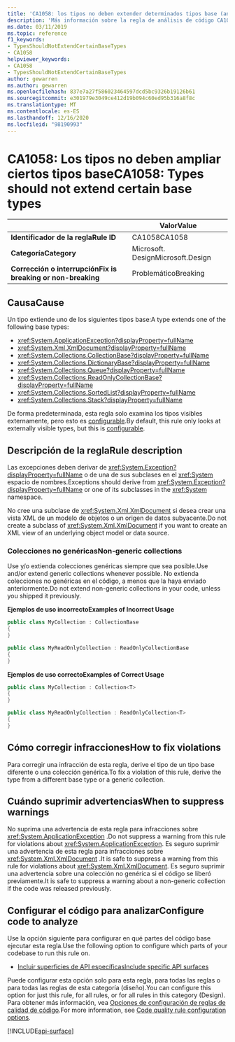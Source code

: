 ```yaml
---
title: 'CA1058: los tipos no deben extender determinados tipos base (análisis de código)'
description: 'Más información sobre la regla de análisis de código CA1058: los tipos no deben ampliar ciertos tipos base'
ms.date: 03/11/2019
ms.topic: reference
f1_keywords:
- TypesShouldNotExtendCertainBaseTypes
- CA1058
helpviewer_keywords:
- CA1058
- TypesShouldNotExtendCertainBaseTypes
author: gewarren
ms.author: gewarren
ms.openlocfilehash: 837e7a27f586023464597dcd5bc9326b19126b61
ms.sourcegitcommit: e301979e3049ce412d19b094c60ed95b316a8f8c
ms.translationtype: MT
ms.contentlocale: es-ES
ms.lasthandoff: 12/16/2020
ms.locfileid: "98190993"
---
```

# <a name="ca1058-types-should-not-extend-certain-base-types"></a><span data-ttu-id="ca0f1-103">CA1058: Los tipos no deben ampliar ciertos tipos base</span><span class="sxs-lookup"><span data-stu-id="ca0f1-103">CA1058: Types should not extend certain base types</span></span>

| | <span data-ttu-id="ca0f1-104">Valor</span><span class="sxs-lookup"><span data-stu-id="ca0f1-104">Value</span></span> |
|-|-|
| <span data-ttu-id="ca0f1-105">**Identificador de la regla**</span><span class="sxs-lookup"><span data-stu-id="ca0f1-105">**Rule ID**</span></span> |<span data-ttu-id="ca0f1-106">CA1058</span><span class="sxs-lookup"><span data-stu-id="ca0f1-106">CA1058</span></span>|
| <span data-ttu-id="ca0f1-107">**Categoría**</span><span class="sxs-lookup"><span data-stu-id="ca0f1-107">**Category**</span></span> |<span data-ttu-id="ca0f1-108">Microsoft. Design</span><span class="sxs-lookup"><span data-stu-id="ca0f1-108">Microsoft.Design</span></span>|
| <span data-ttu-id="ca0f1-109">**Corrección o interrupción**</span><span class="sxs-lookup"><span data-stu-id="ca0f1-109">**Fix is breaking or non-breaking**</span></span> |<span data-ttu-id="ca0f1-110">Problemático</span><span class="sxs-lookup"><span data-stu-id="ca0f1-110">Breaking</span></span>|

## <a name="cause"></a><span data-ttu-id="ca0f1-111">Causa</span><span class="sxs-lookup"><span data-stu-id="ca0f1-111">Cause</span></span>

<span data-ttu-id="ca0f1-112">Un tipo extiende uno de los siguientes tipos base:</span><span class="sxs-lookup"><span data-stu-id="ca0f1-112">A type extends one of the following base types:</span></span>

- <xref:System.ApplicationException?displayProperty=fullName>
- <xref:System.Xml.XmlDocument?displayProperty=fullName>
- <xref:System.Collections.CollectionBase?displayProperty=fullName>
- <xref:System.Collections.DictionaryBase?displayProperty=fullName>
- <xref:System.Collections.Queue?displayProperty=fullName>
- <xref:System.Collections.ReadOnlyCollectionBase?displayProperty=fullName>
- <xref:System.Collections.SortedList?displayProperty=fullName>
- <xref:System.Collections.Stack?displayProperty=fullName>

<span data-ttu-id="ca0f1-113">De forma predeterminada, esta regla solo examina los tipos visibles externamente, pero esto es [configurable](#configure-code-to-analyze).</span><span class="sxs-lookup"><span data-stu-id="ca0f1-113">By default, this rule only looks at externally visible types, but this is [configurable](#configure-code-to-analyze).</span></span>

## <a name="rule-description"></a><span data-ttu-id="ca0f1-114">Descripción de la regla</span><span class="sxs-lookup"><span data-stu-id="ca0f1-114">Rule description</span></span>

<span data-ttu-id="ca0f1-115">Las excepciones deben derivar de <xref:System.Exception?displayProperty=fullName> o de una de sus subclases en el <xref:System> espacio de nombres.</span><span class="sxs-lookup"><span data-stu-id="ca0f1-115">Exceptions should derive from <xref:System.Exception?displayProperty=fullName> or one of its subclasses in the <xref:System> namespace.</span></span>

<span data-ttu-id="ca0f1-116">No cree una subclase de <xref:System.Xml.XmlDocument> si desea crear una vista XML de un modelo de objetos o un origen de datos subyacente.</span><span class="sxs-lookup"><span data-stu-id="ca0f1-116">Do not create a subclass of <xref:System.Xml.XmlDocument> if you want to create an XML view of an underlying object model or data source.</span></span>

### <a name="non-generic-collections"></a><span data-ttu-id="ca0f1-117">Colecciones no genéricas</span><span class="sxs-lookup"><span data-stu-id="ca0f1-117">Non-generic collections</span></span>

<span data-ttu-id="ca0f1-118">Use y/o extienda colecciones genéricas siempre que sea posible.</span><span class="sxs-lookup"><span data-stu-id="ca0f1-118">Use and/or extend generic collections whenever possible.</span></span> <span data-ttu-id="ca0f1-119">No extienda colecciones no genéricas en el código, a menos que la haya enviado anteriormente.</span><span class="sxs-lookup"><span data-stu-id="ca0f1-119">Do not extend non-generic collections in your code, unless you shipped it previously.</span></span>

<span data-ttu-id="ca0f1-120">**Ejemplos de uso incorrecto**</span><span class="sxs-lookup"><span data-stu-id="ca0f1-120">**Examples of Incorrect Usage**</span></span>

```csharp
public class MyCollection : CollectionBase
{
}

public class MyReadOnlyCollection : ReadOnlyCollectionBase
{
}
```

<span data-ttu-id="ca0f1-121">**Ejemplos de uso correcto**</span><span class="sxs-lookup"><span data-stu-id="ca0f1-121">**Examples of Correct Usage**</span></span>

```csharp
public class MyCollection : Collection<T>
{
}

public class MyReadOnlyCollection : ReadOnlyCollection<T>
{
}
```

## <a name="how-to-fix-violations"></a><span data-ttu-id="ca0f1-122">Cómo corregir infracciones</span><span class="sxs-lookup"><span data-stu-id="ca0f1-122">How to fix violations</span></span>

<span data-ttu-id="ca0f1-123">Para corregir una infracción de esta regla, derive el tipo de un tipo base diferente o una colección genérica.</span><span class="sxs-lookup"><span data-stu-id="ca0f1-123">To fix a violation of this rule, derive the type from a different base type or a generic collection.</span></span>

## <a name="when-to-suppress-warnings"></a><span data-ttu-id="ca0f1-124">Cuándo suprimir advertencias</span><span class="sxs-lookup"><span data-stu-id="ca0f1-124">When to suppress warnings</span></span>

<span data-ttu-id="ca0f1-125">No suprima una advertencia de esta regla para infracciones sobre <xref:System.ApplicationException> .</span><span class="sxs-lookup"><span data-stu-id="ca0f1-125">Do not suppress a warning from this rule for violations about <xref:System.ApplicationException>.</span></span> <span data-ttu-id="ca0f1-126">Es seguro suprimir una advertencia de esta regla para infracciones sobre <xref:System.Xml.XmlDocument> .</span><span class="sxs-lookup"><span data-stu-id="ca0f1-126">It is safe to suppress a warning from this rule for violations about <xref:System.Xml.XmlDocument>.</span></span> <span data-ttu-id="ca0f1-127">Es seguro suprimir una advertencia sobre una colección no genérica si el código se liberó previamente.</span><span class="sxs-lookup"><span data-stu-id="ca0f1-127">It is safe to suppress a warning about a non-generic collection if the code was released previously.</span></span>

## <a name="configure-code-to-analyze"></a><span data-ttu-id="ca0f1-128">Configurar el código para analizar</span><span class="sxs-lookup"><span data-stu-id="ca0f1-128">Configure code to analyze</span></span>

<span data-ttu-id="ca0f1-129">Use la opción siguiente para configurar en qué partes del código base ejecutar esta regla.</span><span class="sxs-lookup"><span data-stu-id="ca0f1-129">Use the following option to configure which parts of your codebase to run this rule on.</span></span>

- [<span data-ttu-id="ca0f1-130">Incluir superficies de API específicas</span><span class="sxs-lookup"><span data-stu-id="ca0f1-130">Include specific API surfaces</span></span>](#include-specific-api-surfaces)

<span data-ttu-id="ca0f1-131">Puede configurar esta opción solo para esta regla, para todas las reglas o para todas las reglas de esta categoría (diseño).</span><span class="sxs-lookup"><span data-stu-id="ca0f1-131">You can configure this option for just this rule, for all rules, or for all rules in this category (Design).</span></span> <span data-ttu-id="ca0f1-132">Para obtener más información, vea [Opciones de configuración de reglas de calidad de código](../code-quality-rule-options.md).</span><span class="sxs-lookup"><span data-stu-id="ca0f1-132">For more information, see [Code quality rule configuration options](../code-quality-rule-options.md).</span></span>

[!INCLUDE[api-surface](~/includes/code-analysis/api-surface.md)]
